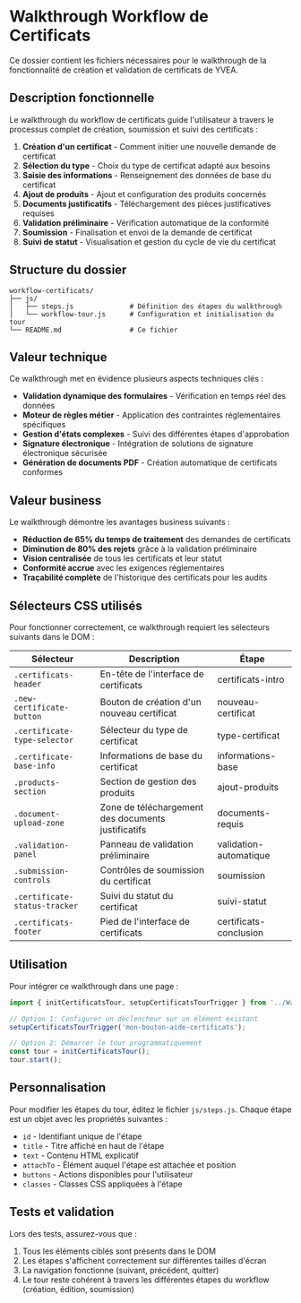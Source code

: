# Walkthrough Workflow de Certificats

Ce dossier contient les fichiers nécessaires pour le walkthrough de la fonctionnalité de création et validation de certificats de YVEA.

## Description fonctionnelle

Le walkthrough du workflow de certificats guide l'utilisateur à travers le processus complet de création, soumission et suivi des certificats :

1. **Création d'un certificat** - Comment initier une nouvelle demande de certificat
2. **Sélection du type** - Choix du type de certificat adapté aux besoins
3. **Saisie des informations** - Renseignement des données de base du certificat
4. **Ajout de produits** - Ajout et configuration des produits concernés
5. **Documents justificatifs** - Téléchargement des pièces justificatives requises
6. **Validation préliminaire** - Vérification automatique de la conformité
7. **Soumission** - Finalisation et envoi de la demande de certificat
8. **Suivi de statut** - Visualisation et gestion du cycle de vie du certificat

## Structure du dossier

```
workflow-certificats/
├── js/
│   ├── steps.js              # Définition des étapes du walkthrough
│   └── workflow-tour.js      # Configuration et initialisation du tour
└── README.md                 # Ce fichier
```

## Valeur technique

Ce walkthrough met en évidence plusieurs aspects techniques clés :

- **Validation dynamique des formulaires** - Vérification en temps réel des données
- **Moteur de règles métier** - Application des contraintes réglementaires spécifiques
- **Gestion d'états complexes** - Suivi des différentes étapes d'approbation
- **Signature électronique** - Intégration de solutions de signature électronique sécurisée
- **Génération de documents PDF** - Création automatique de certificats conformes

## Valeur business

Le walkthrough démontre les avantages business suivants :

- **Réduction de 65% du temps de traitement** des demandes de certificats
- **Diminution de 80% des rejets** grâce à la validation préliminaire
- **Vision centralisée** de tous les certificats et leur statut
- **Conformité accrue** avec les exigences réglementaires
- **Traçabilité complète** de l'historique des certificats pour les audits

## Sélecteurs CSS utilisés

Pour fonctionner correctement, ce walkthrough requiert les sélecteurs suivants dans le DOM :

| Sélecteur | Description | Étape |
|-----------|-------------|-------|
| `.certificats-header` | En-tête de l'interface de certificats | certificats-intro |
| `.new-certificate-button` | Bouton de création d'un nouveau certificat | nouveau-certificat |
| `.certificate-type-selector` | Sélecteur du type de certificat | type-certificat |
| `.certificate-base-info` | Informations de base du certificat | informations-base |
| `.products-section` | Section de gestion des produits | ajout-produits |
| `.document-upload-zone` | Zone de téléchargement des documents justificatifs | documents-requis |
| `.validation-panel` | Panneau de validation préliminaire | validation-automatique |
| `.submission-controls` | Contrôles de soumission du certificat | soumission |
| `.certificate-status-tracker` | Suivi du statut du certificat | suivi-statut |
| `.certificats-footer` | Pied de l'interface de certificats | certificats-conclusion |

## Utilisation

Pour intégrer ce walkthrough dans une page :

```javascript
import { initCertificatsTour, setupCertificatsTourTrigger } from '../Walkthrough';

// Option 1: Configurer un déclencheur sur un élément existant
setupCertificatsTourTrigger('mon-bouton-aide-certificats');

// Option 2: Démarrer le tour programmatiquement
const tour = initCertificatsTour();
tour.start();
```

## Personnalisation

Pour modifier les étapes du tour, éditez le fichier `js/steps.js`. Chaque étape est un objet avec les propriétés suivantes :

- `id` - Identifiant unique de l'étape
- `title` - Titre affiché en haut de l'étape
- `text` - Contenu HTML explicatif
- `attachTo` - Élément auquel l'étape est attachée et position
- `buttons` - Actions disponibles pour l'utilisateur
- `classes` - Classes CSS appliquées à l'étape

## Tests et validation

Lors des tests, assurez-vous que :

1. Tous les éléments ciblés sont présents dans le DOM
2. Les étapes s'affichent correctement sur différentes tailles d'écran
3. La navigation fonctionne (suivant, précédent, quitter)
4. Le tour reste cohérent à travers les différentes étapes du workflow (création, édition, soumission) 